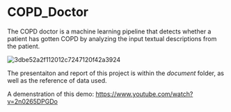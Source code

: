 # COPD_Doctor

The COPD doctor is a machine learning pipeline that detects whether a patient has gotten COPD by analyzing the input textual descriptions from the patient.

![3dbe52a2f112012c7247120f42a3924](https://user-images.githubusercontent.com/56448228/174934217-bceac32e-7498-4ca1-a8cd-5ee7873688a6.jpg)

The presentaiton and report of this project is within the _document_ folder, as well as the reference of data used. 

A demenstration of this demo: https://www.youtube.com/watch?v=2n0265DPGDo
